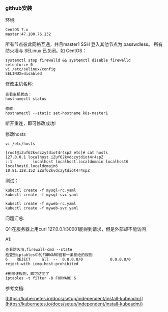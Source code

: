 ### github安装

环境:

	CentOS 7.x
	master:47.100.76.132


所有节点彼此网络互通，并且master1 SSH 登入其他节点为 passwdless。
所有防火墙与 SELinux 已关闭。如 CentOS：

	systemctl stop firewalld && systemctl disable firewalld
	setenforce 0
	vi /etc/selinux/config
	SELINUX=disabled



修改主机名称:

	查看主机状态：
	hostnamectl status

	修改:
	hostnamectl --static set-hostname k8s-master1

断开重连，即可修改成功!


修改hosts

	vi /etc/hosts

	[root@iZuf62kvdczytdiot4r4spZ etc]# cat hosts
	127.0.0.1 localhost iZuf62kvdczytdiot4r4spZ
	::1         localhost localhost.localdomain localhost6 localhost6.localdomain6
	10.81.128.152 iZuf62kvdczytdiot4r4spZ




测试：

	kubectl create -f mysql-rc.yaml
	kubectl create -f mysql-svc.yaml

	kubectl create -f myweb-rc.yaml
	kubectl create -f myweb-svc.yaml

问题汇总:

Q1:在服务器上用curl 127.0.0.1:30001能得到请求，但是外部却不能访问

A1:	

	查看防火墙,firewall-cmd --state
	检查到iptables中的FORWARD链有一条拒绝的规则
	6    REJECT     all  --  0.0.0.0/0            0.0.0.0/0            reject-with icmp-host-prohibited 

	#删除该规则，即可访问了
	iptables -t filter -D FORWARD 6 


参考文档:

[https://kubernetes.io/docs/setup/independent/install-kubeadm/](https://kubernetes.io/docs/setup/independent/install-kubeadm/)